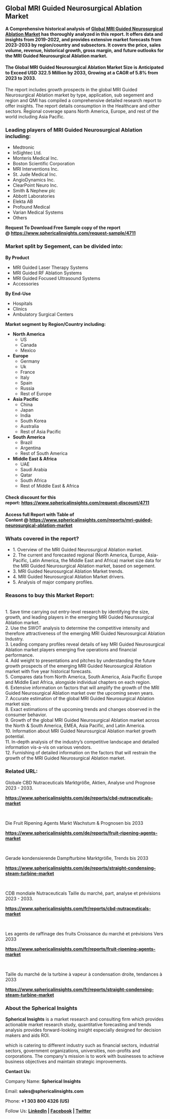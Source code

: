 <div class="content-body__detail">
<section id="section_0" class="entry fr-view">
<h1 class="news-post-title">Global MRI Guided Neurosurgical Ablation Market&nbsp;</h1>
<p><strong>A Comprehensive historical analysis of&nbsp;<a href="https://www.sphericalinsights.com/reports/mri-guided-neurosurgical-ablation-market" target="_blank" rel="noopener">Global MRI Guided Neurosurgical Ablation Market</a>&nbsp;has thoroughly analyzed in this report. It offers data and insights from 2019-2022, and provides extensive market forecasts from 2023-2033 by region/country and subsectors. It covers the price, sales volume, revenue, historical growth, gross margin, and future outlooks for the MRI Guided Neurosurgical Ablation market.</strong></p>
<h4><strong>The Global MRI Guided Neurosurgical Ablation Market Size is Anticipated to Exceed USD 322.5 Million by 2033, Growing at a CAGR of 5.8% from 2023 to 2033.</strong></h4>
<p>The report includes growth prospects in the global MRI Guided Neurosurgical Ablation market by type, application, sub segement and region and QMI has compiled a comprehensive detailed research report to offer insights. The report details consumption in the Healthcare and other sectors. Regional coverage spans North America, Europe, and rest of the world including Asia Pacific.</p>
<h3><strong>Leading players of MRI Guided Neurosurgical Ablation including:</strong></h3>
<ul>
<li>Medtronic</li>
<li>InSightec Ltd.</li>
<li>Monteris Medical Inc.</li>
<li>Boston Scientific Corporation</li>
<li>MRI Interventions Inc.</li>
<li>St. Jude Medical Inc.</li>
<li>AngioDynamics Inc.</li>
<li>ClearPoint Neuro Inc.</li>
<li>Smith &amp; Nephew plc</li>
<li>Abbott Laboratories</li>
<li>Elekta AB</li>
<li>Profound Medical</li>
<li>Varian Medical Systems</li>
<li>Others</li>
</ul>
<p><strong>Request To Download Free Sample copy of the report @&nbsp;<a href="https://www.sphericalinsights.com/request-sample/4711">https://www.sphericalinsights.com/request-sample/4711</a></strong></p>
<h3><strong>Market split by Segement, can be divided into:</strong></h3>
<p><strong>By Product</strong></p>
<ul>
<li>MRI Guided Laser Therapy Systems</li>
<li>MRI Guided RF Ablation Systems</li>
<li>MRI Guided Focused Ultrasound Systems</li>
<li>Accessories</li>
</ul>
<p><strong>By End-Use</strong></p>
<ul>
<li>Hospitals</li>
<li>Clinics</li>
<li>Ambulatory Surgical Centers</li>
</ul>
<p><strong>Market segment by Region/Country including:</strong></p>
<ul>
<li><strong>North America</strong>
<ul>
<li>US</li>
<li>Canada</li>
<li>Mexico</li>
</ul>
</li>
<li><strong>Europe</strong>
<ul>
<li>Germany</li>
<li>Uk</li>
<li>France</li>
<li>Italy</li>
<li>Spain</li>
<li>Russia</li>
<li>Rest of Europe</li>
</ul>
</li>
<li><strong>Asia Pacific</strong>
<ul>
<li>China</li>
<li>Japan</li>
<li>India</li>
<li>South Korea</li>
<li>Australia</li>
<li>Rest of Asia Pacific</li>
</ul>
</li>
<li><strong>South America</strong>
<ul>
<li>Brazil</li>
<li>Argentina</li>
<li>Rest of South America</li>
</ul>
</li>
<li><strong>Middle East &amp; Africa</strong>
<ul>
<li>UAE</li>
<li>Saudi Arabia</li>
<li>Qatar</li>
<li>South Africa</li>
<li>Rest of Middle East &amp; Africa</li>
</ul>
</li>
</ul>
<h4>Check discount for this report:&nbsp;<a href="https://www.sphericalinsights.com/request-discount/4711">https://www.sphericalinsights.com/request-discount/4711</a></h4>
<h4>Access full Report with Table of Content&nbsp;@&nbsp;<a href="https://www.sphericalinsights.com/reports/mri-guided-neurosurgical-ablation-market">https://www.sphericalinsights.com/reports/mri-guided-neurosurgical-ablation-market</a>&nbsp;</h4>
<h3><strong>Whats covered in the report?</strong></h3>
<ul>
<li>1. Overview of the MRI Guided Neurosurgical Ablation market.</li>
<li>2. The current and forecasted regional (North America, Europe, Asia-Pacific, Latin America, the Middle East and Africa) market size data for the MRI Guided Neurosurgical Ablation market, based on segement.</li>
<li>3. MRI Guided Neurosurgical Ablation Market trends.</li>
<li>4. MRI Guided Neurosurgical Ablation Market drivers.</li>
<li>5. Analysis of major company profiles.</li>
</ul>
<h3><strong>Reasons to buy this Market Report:</strong></h3>
<p><br />1. Save time carrying out entry-level research by identifying the size, growth, and leading players in the emerging MRI Guided Neurosurgical Ablation market.<br />2. Use the SWOT analysis to determine the competitive intensity and therefore attractiveness of the emerging MRI Guided Neurosurgical Ablation Industry.<br />3. Leading company profiles reveal details of key MRI Guided Neurosurgical Ablation market players emerging five operations and financial performance.<br />4. Add weight to presentations and pitches by understanding the future growth prospects of the emerging MRI Guided Neurosurgical Ablation market with five year historical forecasts.<br />5. Compares data from North America, South America, Asia Pacific Europe and Middle East Africa, alongside individual chapters on each region.<br />6. Extensive information on factors that will amplify the growth of the MRI Guided Neurosurgical Ablation market over the upcoming seven years.<br />7. Accurate estimation of the global MRI Guided Neurosurgical Ablation market size.<br />8. Exact estimations of the upcoming trends and changes observed in the consumer behavior.<br />9. Growth of the global MRI Guided Neurosurgical Ablation market across the North &amp; South America, EMEA, Asia Pacific, and Latin America.<br />10. Information about MRI Guided Neurosurgical Ablation market growth potential.<br />11. In-depth analysis of the industry&rsquo;s competitive landscape and detailed information vis-a-vis on various vendors.<br />12. Furnishing of detailed information on the factors that will restrain the growth of the MRI Guided Neurosurgical Ablation market.</p>
<h3><strong>Related URL:</strong></h3>
<p>Globale CBD Nutraceuticals Marktgr&ouml;&szlig;e, Aktien, Analyse und Prognose 2023 - 2033.</p>
<p><strong><a href="https://www.sphericalinsights.com/de/reports/cbd-nutraceuticals-market">https://www.sphericalinsights.com/de/reports/cbd-nutraceuticals-market</a>&nbsp;</strong></p>
<p>&nbsp;</p>
<p>Die Fruit Ripening Agents Markt Wachstum &amp; Prognosen bis 2033</p>
<p><strong><a href="https://www.sphericalinsights.com/de/reports/fruit-ripening-agents-market">https://www.sphericalinsights.com/de/reports/fruit-ripening-agents-market</a>&nbsp;</strong></p>
<p>&nbsp;</p>
<p>Gerade kondensierende Dampfturbine Marktgr&ouml;&szlig;e, Trends bis 2033</p>
<p><strong><a href="https://www.sphericalinsights.com/de/reports/straight-condensing-steam-turbine-market">https://www.sphericalinsights.com/de/reports/straight-condensing-steam-turbine-market</a>&nbsp;</strong></p>
<p>&nbsp;</p>
<p>CDB mondiale Nutraceuticals Taille du march&eacute;, part, analyse et pr&eacute;visions 2023 - 2033.</p>
<p><strong><a href="https://www.sphericalinsights.com/fr/reports/cbd-nutraceuticals-market">https://www.sphericalinsights.com/fr/reports/cbd-nutraceuticals-market</a>&nbsp;</strong></p>
<p>&nbsp;</p>
<p>Les agents de raffinage des fruits Croissance du march&eacute; et pr&eacute;visions Vers 2033</p>
<p><strong><a href="https://www.sphericalinsights.com/fr/reports/fruit-ripening-agents-market">https://www.sphericalinsights.com/fr/reports/fruit-ripening-agents-market</a>&nbsp;</strong></p>
<p>&nbsp;</p>
<p>Taille du march&eacute; de la turbine &agrave; vapeur &agrave; condensation droite, tendances &agrave; 2033</p>
<p><strong><a href="https://www.sphericalinsights.com/fr/reports/straight-condensing-steam-turbine-market">https://www.sphericalinsights.com/fr/reports/straight-condensing-steam-turbine-market</a>&nbsp;</strong></p>
<h3><strong>About the Spherical Insights</strong></h3>
<p><strong>Spherical Insights</strong>&nbsp;is a market research and consulting firm which provides actionable market research study, quantitative forecasting and trends analysis provides forward-looking insight especially designed for decision makers and aids ROI.</p>
<p>which is catering to different industry such as financial sectors, industrial sectors, government organizations, universities, non-profits and corporations. The company's mission is to work with businesses to achieve business objectives and maintain strategic improvements.</p>
<p><strong>Contact Us:</strong></p>
<p>Company Name:&nbsp;<strong>Spherical Insights</strong></p>
<p>Email:&nbsp;<strong>sales@sphericalinsights.com</strong></p>
<p>Phone:&nbsp;<strong>+1 303 800 4326 (US)</strong></p>
<p>Follow Us:&nbsp;<strong><a href="https://www.linkedin.com/company/spherical-insight/"><u>LinkedIn</u></a>&nbsp;|&nbsp;<a href="https://www.facebook.com/sphericalinsights22"><u>Facebook</u></a>&nbsp;|&nbsp;<a href="https://twitter.com/SInsights_US"><u>Twitter</u></a></strong></p>
<div class="clear">&nbsp;</div>
</section>
</div>
